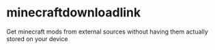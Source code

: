 # minecraftdownloadlink
Get minecraft mods from external sources without having them actually stored on your device
